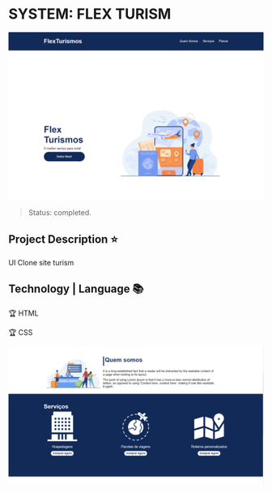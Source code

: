 # SYSTEM: FLEX TURISM
<p align="center">
  <img src="https://github.com/nando-cezar/repository-img/blob/master/flex-turism1.PNG">
</p>

> Status: completed.

## Project Description :star:

UI Clone site turism

## Technology | Language :books:

:trophy: HTML

:trophy: CSS

<p align="center">
  <img src="https://github.com/nando-cezar/repository-img/blob/master/flex-turism2.PNG">
</p>
